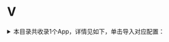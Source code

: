 # V
<details>
<summary>
本目录共收录1个App，详情见如下，单击导入对应配置：
</summary>

- [vvebo](https://quantumult.app/x/open-app/add-resource?remote-resource=%7B%22rewrite_remote%22%3A%20%5B%22https%3A%2F%2Fraw.githubusercontent.com%2Fzirawell%2FR-Store%2Fmain%2FRule%2FQuanX%2FAdblock%2FApp%2FV%2Fvvebo%2Frewrite%2Fvvebo.conf%2C%20tag%3Dvvebo%22%5D%7D)

</details>